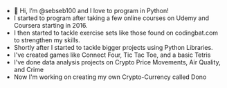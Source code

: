 - 👋 Hi, I’m @sebseb100 and I love to program in Python!
- I started to program after taking a few online courses on Udemy and Coursera starting in 2016.
- I then started to tackle exercise sets like those found on codingbat.com to strengthen my skills. 
- Shortly after I started to tackle bigger projects using Python Libraries.
- I've created games like Connect Four, Tic Tac Toe, and a basic Tetris
- I've done data analysis projects on Crypto Price Movements, Air Quality, and Crime 
- Now I'm working on creating my own Crypto-Currency called Dono 

<!---
sebseb100/sebseb100 is a ✨ special ✨ repository because its `README.md` (this file) appears on your GitHub profile.
You can click the Preview link to take a look at your changes.
--->

